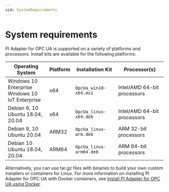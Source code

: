 ```yaml
---
uid: SystemRequirements
--- 
```


# System requirements

PI Adapter for OPC UA is supported on a variety of platforms and processors. Install kits are available for the following platforms:

| Operating System | Platform | Installation Kit | Processor(s) |
|-------------------|-------------|----------------------------------|-------------|
| Windows 10 Enterprise <br>Windows 10 IoT Enterprise | x64 | `OpcUa_win10-x64.msi`     | Intel/AMD 64-bit processors |
| Debian 9, 10 <br>Ubuntu 18.04, 20.04 | x64 | `OpcUa_linux-x64.deb`     | Intel/AMD 64-bit processors |
| Debian 9, 10 <br>Ubuntu 20.04 | ARM32 | `OpcUa_linux-arm.deb`  | ARM 32-bit processors |
| Debian 10 <br>Ubuntu 18.04, 20.04 | ARM64 | `OpcUa_linux-arm64.deb`  | ARM 64-bit processors |

Alternatively, you can use tar.gz files with binaries to build your own custom installers or containers for Linux. For more information on installing PI Adapter for OPC UA with Docker containers, see [Install PI Adapter for OPC UA using Docker](xref:InstallPIAdapterForOPCUAUsingDocker).
